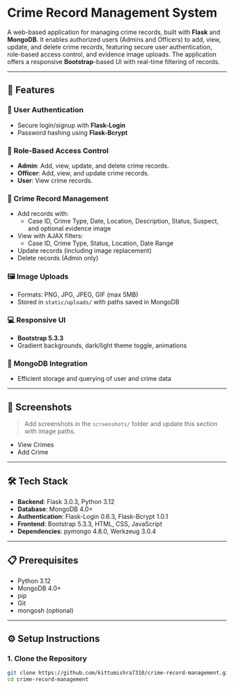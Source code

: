 # Crime Record Management System

A web-based application for managing crime records, built with **Flask** and **MongoDB**. It enables authorized users (Admins and Officers) to add, view, update, and delete crime records, featuring secure user authentication, role-based access control, and evidence image uploads. The application offers a responsive **Bootstrap**-based UI with real-time filtering of records.

---

## 🚀 Features

### 🔐 User Authentication
- Secure login/signup with **Flask-Login**
- Password hashing using **Flask-Bcrypt**

### 👤 Role-Based Access Control
- **Admin**: Add, view, update, and delete crime records.
- **Officer**: Add, view, and update crime records.
- **User**: View crime records.

### 📝 Crime Record Management
- Add records with:
  - Case ID, Crime Type, Date, Location, Description, Status, Suspect, and optional evidence image
- View with AJAX filters:
  - Case ID, Crime Type, Status, Location, Date Range
- Update records (including image replacement)
- Delete records (Admin only)

### 🖼️ Image Uploads
- Formats: PNG, JPG, JPEG, GIF (max 5MB)
- Stored in `static/uploads/` with paths saved in MongoDB

### 💻 Responsive UI
- **Bootstrap 5.3.3**
- Gradient backgrounds, dark/light theme toggle, animations

### 💾 MongoDB Integration
- Efficient storage and querying of user and crime data

---

## 📸 Screenshots

> Add screenshots in the `screenshots/` folder and update this section with image paths.

- View Crimes  
- Add Crime  

---

## 🛠️ Tech Stack

- **Backend**: Flask 3.0.3, Python 3.12
- **Database**: MongoDB 4.0+
- **Authentication**: Flask-Login 0.6.3, Flask-Bcrypt 1.0.1
- **Frontend**: Bootstrap 5.3.3, HTML, CSS, JavaScript
- **Dependencies**: pymongo 4.8.0, Werkzeug 3.0.4

---

## 📋 Prerequisites

- Python 3.12
- MongoDB 4.0+
- pip
- Git
- mongosh (optional)

---

## ⚙️ Setup Instructions

### 1. Clone the Repository

```bash
git clone https://github.com/kittumishra7310/crime-record-management.git
cd crime-record-management
